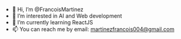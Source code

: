 - 👋 Hi, I’m @FrancoisMartinez
- 👀 I’m interested in AI and Web development
- 🌱 I’m currently learning ReactJS
- 📫 You can reach me by email: martinezfrancois004@gmail.com
